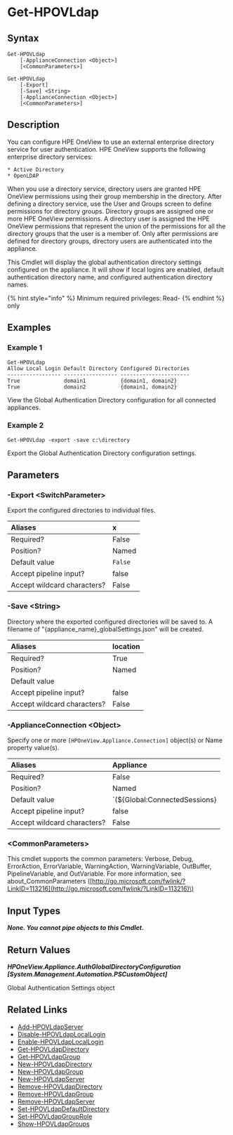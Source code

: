 ﻿---
description: List Global Authentication Directory settings.
---

# Get-HPOVLdap

## Syntax

```text
Get-HPOVLdap
    [-ApplianceConnection <Object>]
    [<CommonParameters>]
```

```text
Get-HPOVLdap
    [-Export]
    [-Save] <String>
    [-ApplianceConnection <Object>]
    [<CommonParameters>]
```

## Description

You can configure HPE OneView to use an external enterprise directory service for user authentication. HPE OneView supports the following enterprise directory services:

    * Active Directory
    * OpenLDAP

When you use a directory service, directory users are granted HPE OneView permissions using their group membership in the directory. After defining a directory service, use the User and Groups screen to define permissions for directory groups. Directory groups are assigned one or more HPE OneView permissions. A directory user is assigned the HPE OneView permissions that represent the union of the permissions for all the directory groups that the user is a member of. Only after permissions are defined for directory groups, directory users are authenticated into the appliance.

This Cmdlet will display the global authentication directory settings configured on the appliance. It will show if local logins are enabled, default authentication directory name, and configured authentication directory names.

{% hint style="info" %}
Minimum required privileges: Read-
{% endhint %}
only
## Examples

###  Example 1 

```text
Get-HPOVLdap
Allow Local Login Default Directory Configured Directories
----------------- ----------------- ----------------------
True              domain1           {domain1, domain2}
True              domain2           {domain1, domain2}
```

View the Global Authentication Directory configuration for all connected appliances.

###  Example 2 

```text
Get-HPOVLdap -export -save c:\directory
```

Export the Global Authentication Directory configuration settings.

## Parameters

### -Export &lt;SwitchParameter&gt;

Export the configured directories to individual files.

| Aliases | x |
| :--- | :--- |
| Required? | False |
| Position? | Named |
| Default value | `False` |
| Accept pipeline input? | false |
| Accept wildcard characters? | False |

### -Save &lt;String&gt;

Directory where the exported configured directories will be saved to.  A filename of "{appliance_name}_globalSettings.json" will be created.

| Aliases | location |
| :--- | :--- |
| Required? | True |
| Position? | Named |
| Default value |  |
| Accept pipeline input? | false |
| Accept wildcard characters? | False |

### -ApplianceConnection &lt;Object&gt;

Specify one or more `[HPOneView.Appliance.Connection]` object(s) or Name property value(s).

| Aliases | Appliance |
| :--- | :--- |
| Required? | False |
| Position? | Named |
| Default value | `(${Global:ConnectedSessions} | ? Default)` |
| Accept pipeline input? | false |
| Accept wildcard characters? | False |

### &lt;CommonParameters&gt;

This cmdlet supports the common parameters: Verbose, Debug, ErrorAction, ErrorVariable, WarningAction, WarningVariable, OutBuffer, PipelineVariable, and OutVariable. For more information, see about\_CommonParameters \([http://go.microsoft.com/fwlink/?LinkID=113216](http://go.microsoft.com/fwlink/?LinkID=113216)\)

## Input Types

_**None.  You cannot pipe objects to this Cmdlet.**_

## Return Values

_**HPOneView.Appliance.AuthGlobalDirectoryConfiguration [System.Management.Automation.PSCustomObject]**_

Global Authentication Settings object

## Related Links

* [Add-HPOVLdapServer](add-hpovldapserver.md)
* [Disable-HPOVLdapLocalLogin](disable-hpovldaplocallogin.md)
* [Enable-HPOVLdapLocalLogin](enable-hpovldaplocallogin.md)
* [Get-HPOVLdapDirectory](get-hpovldapdirectory.md)
* [Get-HPOVLdapGroup](get-hpovldapgroup.md)
* [New-HPOVLdapDirectory](new-hpovldapdirectory.md)
* [New-HPOVLdapGroup](new-hpovldapgroup.md)
* [New-HPOVLdapServer](new-hpovldapserver.md)
* [Remove-HPOVLdapDirectory](remove-hpovldapdirectory.md)
* [Remove-HPOVLdapGroup](remove-hpovldapgroup.md)
* [Remove-HPOVLdapServer](remove-hpovldapserver.md)
* [Set-HPOVLdapDefaultDirectory](set-hpovldapdefaultdirectory.md)
* [Set-HPOVLdapGroupRole](set-hpovldapgrouprole.md)
* [Show-HPOVLdapGroups](show-hpovldapgroups.md)
